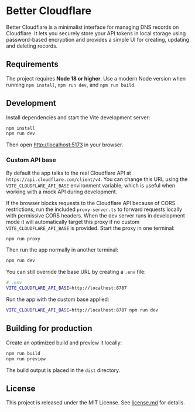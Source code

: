 # Better Cloudflare

Better Cloudflare is a minimalist interface for managing DNS records on Cloudflare. It lets you securely store your API tokens in local storage using password-based encryption and provides a simple UI for creating, updating and deleting records.

## Requirements

The project requires **Node 18 or higher**. Use a modern Node version when running
`npm install`, `npm run dev`, and `npm run build`.


## Development

Install dependencies and start the Vite development server:

```bash
npm install
npm run dev
```

Then open <http://localhost:5173> in your browser.

### Custom API base

By default the app talks to the real Cloudflare API at
`https://api.cloudflare.com/client/v4`. You can change this URL using the
`VITE_CLOUDFLARE_API_BASE` environment variable, which is useful when working
with a mock API during development.

If the browser blocks requests to the Cloudflare API because of CORS
restrictions, run the included `proxy-server.ts` to forward requests
locally with permissive CORS headers. When the dev server runs in
development mode it will automatically target this proxy if no custom
`VITE_CLOUDFLARE_API_BASE` is provided. Start the proxy in one terminal:

```bash
npm run proxy
```

Then run the app normally in another terminal:

```bash
npm run dev
```

You can still override the base URL by creating a `.env` file:

```bash
# .env
VITE_CLOUDFLARE_API_BASE=http://localhost:8787
```

Run the app with the custom base applied:

```bash
VITE_CLOUDFLARE_API_BASE=http://localhost:8787 npm run dev
```

## Building for production

Create an optimized build and preview it locally:

```bash
npm run build
npm run preview
```

The build output is placed in the `dist` directory.

## License

This project is released under the MIT License. See [license.md](license.md) for details.
